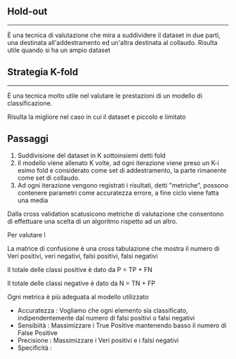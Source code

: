 ## Hold-out

---

È una tecnica di valutazione che mira a suddividere il dataset in due parti, una destinata all'addestramento ed un'altra destinata al collaudo. Risulta utile quando si ha un ampio dataset 

## Strategia K-fold

---

È una tecnica molto utile nel valutare le prestazioni di un modello di classificazione.

Risulta la migliore nel caso in cui il dataset e piccolo e limitato

## Passaggi

1. Suddivisione del dataset in K sottoinsiemi detti fold
2. Il modello viene allenato K volte, ad ogni iterazione viene preso un K-i esimo fold e considerato come set di addestramento, la parte rimanente come set di collaudo.
3. Ad ogni iterazione vengono registrati i risultati, detti "metriche", possono contenere parametri come accuratezza errore, a fine ciclo viene fatta una media

Dalla cross validation scatusicono metriche di valutazione che consentono di effettuare una scelta di un algoritmo rispetto ad un altro. 

Per valutare l

La matrice di confusione è una cross tabulazione che mostra il numero di Veri positivi, veri negativi, falsi positivi, falsi negativi

Il totale delle classi positive è dato da P = TP + FN

Il totale delle classi negative è dato da N = TN + FP

Ogni metrica è più adeguata al modello utilizzato

- Accuratezza : Vogliamo che ogni elemento sia classificato, indipendentemente dal numero di falsi positivi o falsi negativi
- Sensibiità : Massimizzare i True Positive mantenendo basso il numero di False Positive 
- Precisione : Massimizzare i Veri positivi e i falsi negativi 
- Specificità :